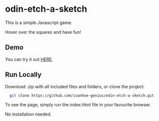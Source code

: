 # odin-etch-a-sketch

This is a simple Javascript game.

Hover over the squares and have fun!

## Demo

You can try it out [HERE](https://ivanhoe-genius.github.io/odin-etch-a-sketch/).

## Run Locally

Download .zip with all included files and folders, or clone the project:

```bash
  git clone https://github.com/ivanhoe-genius/odin-etch-a-sketch.git
```

To see the page, simply run the index.html file in your favourite browser.

No installation needed.
